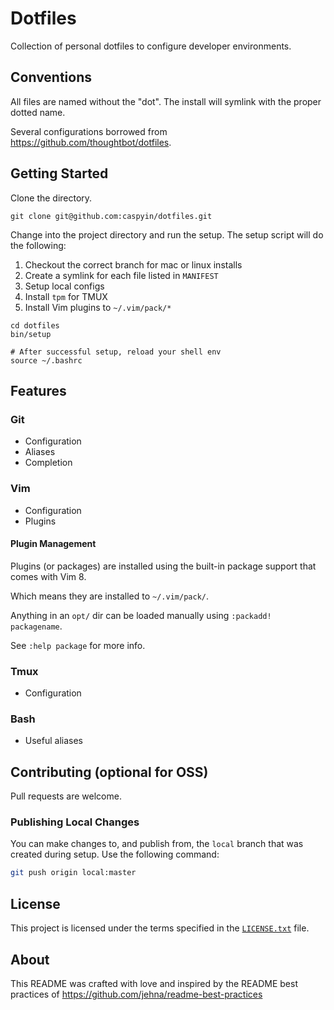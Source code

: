 Dotfiles
========

Collection of personal dotfiles to configure developer environments.

Conventions
-----------

All files are named without the "dot". The install will symlink with the proper
dotted name.

Several configurations borrowed from https://github.com/thoughtbot/dotfiles.

Getting Started
---------------

Clone the directory.

    git clone git@github.com:caspyin/dotfiles.git

Change into the project directory and run the setup. The setup script will do 
the following:

1. Checkout the correct branch for mac or linux installs
2. Create a symlink for each file listed in `MANIFEST` 
3. Setup local configs
4. Install `tpm` for TMUX
5. Install Vim plugins to `~/.vim/pack/*`

```
cd dotfiles
bin/setup

# After successful setup, reload your shell env
source ~/.bashrc
```

Features
--------

### Git

* Configuration
* Aliases
* Completion

### Vim

* Configuration
* Plugins

#### Plugin Management

Plugins (or packages) are installed using the built-in package support that
comes with Vim 8. 

Which means they are installed to `~/.vim/pack/`.

Anything in an `opt/` dir can be loaded manually using `:packadd! packagename`.

See `:help package` for more info.

### Tmux

* Configuration

### Bash

* Useful aliases

Contributing (optional for OSS)
-------------------------------

Pull requests are welcome.

### Publishing Local Changes

You can make changes to, and publish from, the `local` branch that was created 
during setup. Use the following command:

```sh
git push origin local:master
```

License
-------

This project is licensed under the terms specified in the [`LICENSE.txt`] file.

[`LICENSE.txt`]: /LICENSE.txt

About
-----

This README was crafted with love and inspired by the README best practices of
https://github.com/jehna/readme-best-practices

